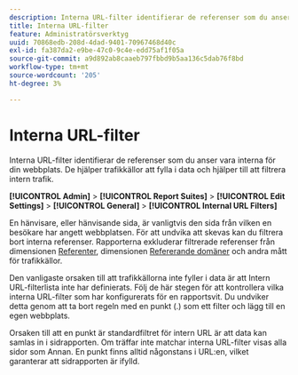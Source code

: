 ```yaml
---
description: Interna URL-filter identifierar de referenser som du anser vara interna för din webbplats. De hjälper trafikkällor att fylla i data och hjälper till att filtrera intern trafik.
title: Interna URL-filter
feature: Administratörsverktyg
uuid: 70868edb-208d-4dad-9401-70967468d40c
exl-id: fa387da2-e9be-47c0-9c4e-edd75af1f05a
source-git-commit: a9d892ab8caaeb797fbbd9b5aa136c5dab76f8bd
workflow-type: tm+mt
source-wordcount: '205'
ht-degree: 3%

---
```



# Interna URL-filter

Interna URL-filter identifierar de referenser som du anser vara interna för din webbplats. De hjälper trafikkällor att fylla i data och hjälper till att filtrera intern trafik.

**[!UICONTROL Admin]** >  **[!UICONTROL Report Suites]** >  **[!UICONTROL Edit Settings]** >  **[!UICONTROL General]** >  **[!UICONTROL Internal URL Filters]**

En hänvisare, eller hänvisande sida, är vanligtvis den sida från vilken en besökare har angett webbplatsen. För att undvika att skevas kan du filtrera bort interna referenser. Rapporterna exkluderar filtrerade referenser från dimensionen [Referenter](/help/components/dimensions/referrer.md), dimensionen [Refererande domäner](/help/components/dimensions/referring-domain.md) och andra mått för trafikkällor.

Den vanligaste orsaken till att trafikkällorna inte fyller i data är att Intern URL-filterlista inte har definierats. Följ de här stegen för att kontrollera vilka interna URL-filter som har konfigurerats för en rapportsvit. Du undviker detta genom att ta bort regeln med en punkt (.) som ett filter och lägg till en egen webbplats.

Orsaken till att en punkt är standardfiltret för intern URL är att data kan samlas in i sidrapporten. Om träffar inte matchar interna URL-filter visas alla sidor som Annan. En punkt finns alltid någonstans i URL:en, vilket garanterar att sidrapporten är ifylld.
